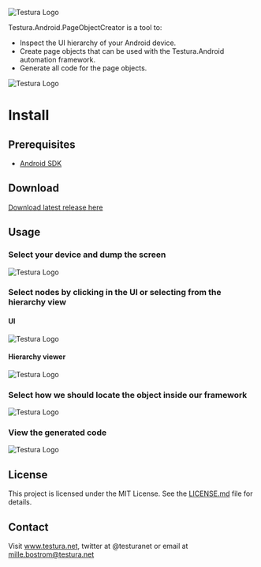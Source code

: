 ![Testura Logo](http://testura.net/Content/Images/logo.png)

Testura.Android.PageObjectCreator is a tool to: 

- Inspect the UI hierarchy of your Android device. 
- Create page objects that can be used with the Testura.Android automation framework. 
- Generate all code for the page objects. 

![Testura Logo](http://www.testura.net/Content/Images/PageObject/Testura3.Png)

# Install

## Prerequisites

- [Android SDK](https://developer.android.com/studio/index.html)


## Download

[Download latest release here](https://github.com/Testura/Testura.Android.PageObjectCreator/releases)

## Usage

### Select your device and dump the screen 

![Testura Logo](http://www.testura.net/Content/Images/PageObject/DumpGif.gif)


### Select nodes by clicking in the UI or selecting from the hierarchy view 

#### UI 
![Testura Logo](http://www.testura.net/Content/Images/PageObject/SelectGif.gif)

#### Hierarchy viewer

![Testura Logo](http://www.testura.net/Content/Images/PageObject/HierarchyGif.gif)

### Select how we should locate the object inside our framework 

![Testura Logo](http://www.testura.net/Content/Images/PageObject/WithGif.gif)

### View the generated code 

![Testura Logo](http://www.testura.net/Content/Images/PageObject/CodeGif.gif)

## License

This project is licensed under the MIT License. See the [LICENSE.md](LICENSE.md) file for details.

## Contact

Visit <a href="http://www.testura.net">www.testura.net</a>, twitter at @testuranet or email at mille.bostrom@testura.net
